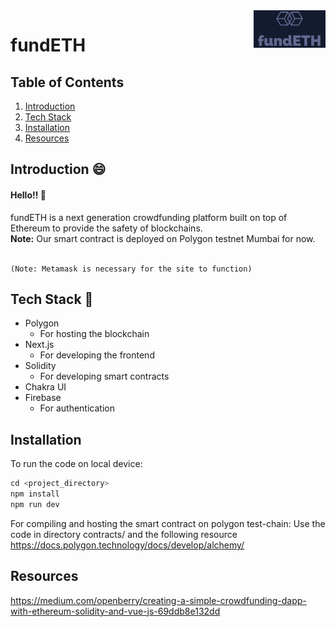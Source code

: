 <a href=" ">
    <img src="assets/fundeth.png" alt="fundeth logo" title="fundeth" align="right" height="60" />
</a>

# fundETH

## Table of Contents
1. [Introduction](#one)
2. [Tech Stack](#two)
3. [Installation](#three)
4. [Resources](#four)

## <a name="one"></a>Introduction :smile:
#### Hello!! :wave:
fundETH is a next generation crowdfunding platform built on top of Ethereum to provide the safety of blockchains. <br/>
**Note:** Our smart contract is deployed on Polygon testnet Mumbai for now.
<br><br>
```Currently the website is deployed at https://fund-eth.vercel.app/<br>
(Note: Metamask is necessary for the site to function)
```

## <a name="two"></a>Tech Stack :rocket:
- Polygon
    - For hosting the blockchain
- Next.js
    - For developing the frontend
- Solidity
    - For developing smart contracts
- Chakra UI
- Firebase
    - For authentication

## <a name="three"></a>Installation

To run the code on local device:

```cpp
cd <project_directory>
npm install
npm run dev
```
For compiling and hosting the smart contract on polygon test-chain:
Use the code in directory contracts/ and the following resource
https://docs.polygon.technology/docs/develop/alchemy/

## <a name="four"></a>Resources
https://medium.com/openberry/creating-a-simple-crowdfunding-dapp-with-ethereum-solidity-and-vue-js-69ddb8e132dd
